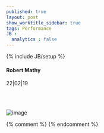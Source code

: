 ```yaml
---
published: true
layout: post
show_worktitle_sidebar: true
tags: Performance
JB :
  analytics : false
---
```


{% include JB/setup %}




<p>
<h4>Robert Mathy</h4>
22|02|19<br />


<br /><br />
</p><p>
<img src="{{ site.url }}/images/robert_mathy_live.jpg" alt="image">
</p>



{% comment %}
{% endcomment %}